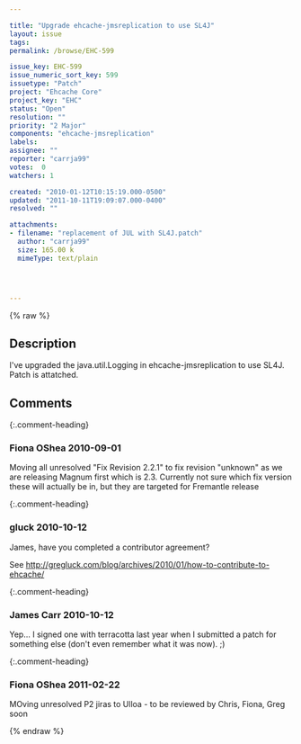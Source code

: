 ```yaml
---

title: "Upgrade ehcache-jmsreplication to use SL4J"
layout: issue
tags: 
permalink: /browse/EHC-599

issue_key: EHC-599
issue_numeric_sort_key: 599
issuetype: "Patch"
project: "Ehcache Core"
project_key: "EHC"
status: "Open"
resolution: ""
priority: "2 Major"
components: "ehcache-jmsreplication"
labels: 
assignee: ""
reporter: "carrja99"
votes:  0
watchers: 1

created: "2010-01-12T10:15:19.000-0500"
updated: "2011-10-11T19:09:07.000-0400"
resolved: ""

attachments:
- filename: "replacement of JUL with SL4J.patch"
  author: "carrja99"
  size: 165.00 k
  mimeType: text/plain




---
```


{% raw %}

## Description

<div markdown="1" class="description">

I've upgraded the java.util.Logging in ehcache-jmsreplication to use SL4J. Patch is attatched.

</div>

## Comments


{:.comment-heading}
### **Fiona OShea** <span class="date">2010-09-01</span>

<div markdown="1" class="comment">

Moving all unresolved "Fix Revision 2.2.1" to fix revision "unknown" as we are releasing Magnum first which is 2.3. Currently not sure which fix version these will actually be in, but they are targeted for Fremantle release

</div>


{:.comment-heading}
### **gluck** <span class="date">2010-10-12</span>

<div markdown="1" class="comment">

James, have you completed a contributor agreement?

See http://gregluck.com/blog/archives/2010/01/how-to-contribute-to-ehcache/

</div>


{:.comment-heading}
### **James Carr** <span class="date">2010-10-12</span>

<div markdown="1" class="comment">

Yep... I signed one with terracotta last year when I submitted a patch for something else (don't even remember what it was now). ;)

</div>


{:.comment-heading}
### **Fiona OShea** <span class="date">2011-02-22</span>

<div markdown="1" class="comment">

MOving unresolved P2 jiras to Ulloa - to be reviewed by Chris, Fiona, Greg soon

</div>



{% endraw %}
